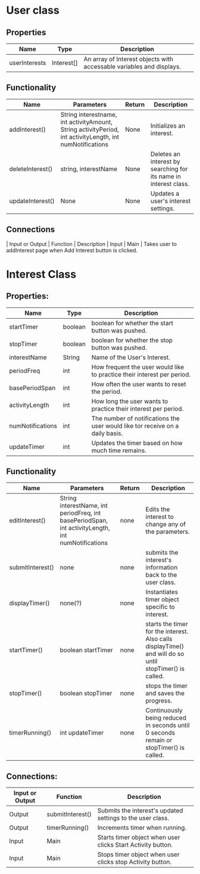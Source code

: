 # User class

## Properties

| Name  | Type | Description
| ------------- | ------------- | ------------- 
| userInterests  | Interest[]  | An array of Interest objects with accessable variables and displays.  

## Functionality

| Name  | Parameters | Return | Description
| ----------  | ---------- | --------- | -----------
| addInterest()  | String interestname, int activityAmount, String activityPeriod, int activityLength, int numNotifications  | None  | Initializes an interest.
| deleteInterest()  | string, interestName  | None  | Deletes an interest by searching for its name in interest class.
| updateInterest()  | None  | None  | Updates a user's interest settings.

## Connections 
| Input or Output  | Function | Description
| Input            | Main     | Takes user to addInterest page when Add Interest button is clicked. 


# Interest Class

## Properties:														
| Name  | Type | Description
| ------------- | ------------- | ------------- 										
| startTimer | boolean | boolean for whether the start button was pushed.												
| stopTimer	| boolean |	boolean for whether the stop button was pushed.												
| interestName |	String |	Name of the User's Interest.												
| periodFreq |	int	| How frequent the user would like to practice their interest per period.												
| basePeriodSpan |	int |	How often the user wants to reset the period.												
| activityLength |	int |	How long the user wants to practice their interest per period.												
| numNotifications |	int |	The number of notifications the user would like tor receive on a daily basis.
| updateTimer |	int |	Updates the timer based on how much time remains.												
														
## Functionality											
| Name  | Parameters | Return | Description
| ----------  | ---------- | --------- | -----------					
| editInterest() |	String interestName, int periodFreq, int basePeriodSpan, int activityLength, int numNotifications | none | Edits the interest to change any of the parameters.
| submitInterest() |	none | none	| submits the interest's information back to the user class.
| displayTimer() |	none(?) |	none |	Instantiates timer object specific to interest. 
| startTimer() |	boolean startTimer | none |	starts the timer for the interest. Also calls displayTime() and will do so until stopTimer() is called.	
| stopTimer() |	boolean stopTimer | none |	stops the timer and saves the progress.
| timerRunning() |	int updateTimer | none |	Continuously being reduced in seconds until 0 seconds remain or stopTimer() is called.
														
## Connections:
| Input or Output  | Function | Description
| ----------  | ---------- |  -----------							
| Output |	submitInterest() |	Submits the interest's updated settings to the user class.
| Output |      timerRunning()   |      Increments timer when running. 
| Input  |      Main             |      Starts timer object when user clicks Start Activity button. 
| Input  |      Main             |      Stops timer object when user clicks stop Activity button. 

